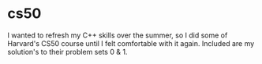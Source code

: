# cs50

I wanted to refresh my C++ skills over the summer, so I did some of Harvard's CS50 course until I felt comfortable with it again. Included are my solution's to their problem sets 0 & 1.
